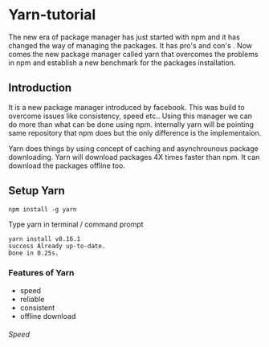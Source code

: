 # Yarn-tutorial

The new era of package manager has just started with npm and it has changed the way of managing the packages. It has pro's and con's . Now comes the new package manager called yarn that overcomes the problems in npm and establish a new benchmark for the 
packages installation.

## Introduction

It is a new package manager introduced by facebook. This was build to overcome issues like consistency, speed etc.. Using this manager we can do more than what can be done using npm. internally yarn will be pointing same repository that npm does but the only difference is the implementaion.

Yarn does things by using concept of caching and asynchrounous package downloading. Yarn will download packages 4X times faster than npm. It can download the packages offline too. 

## Setup Yarn 

``````
npm install -g yarn
``````
Type yarn in terminal / command prompt
``````
yarn install v0.16.1                                                                                                 
success Already up-to-date.                                                                                          
Done in 0.25s.
``````

### Features of Yarn

- speed
- reliable
- consistent
- offline download

###### Speed


